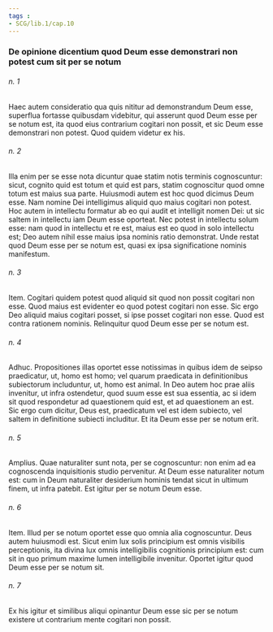```yaml
---
tags : 
- SCG/lib.1/cap.10
---
```


### De opinione dicentium quod Deum esse demonstrari non potest cum sit per se notum

###### n. 1
Haec autem consideratio qua quis nititur ad demonstrandum Deum esse, superflua fortasse quibusdam videbitur, qui asserunt quod Deum esse per se notum est, ita quod eius contrarium cogitari non possit, et sic Deum esse demonstrari non potest. Quod quidem videtur ex his.

###### n. 2
Illa enim per se esse nota dicuntur quae statim notis terminis cognoscuntur: sicut, cognito quid est totum et quid est pars, statim cognoscitur quod omne totum est maius sua parte. Huiusmodi autem est hoc quod dicimus Deum esse. Nam nomine Dei intelligimus aliquid quo maius cogitari non potest. Hoc autem in intellectu formatur ab eo qui audit et intelligit nomen Dei: ut sic saltem in intellectu iam Deum esse oporteat. Nec potest in intellectu solum esse: nam quod in intellectu et re est, maius est eo quod in solo intellectu est; Deo autem nihil esse maius ipsa nominis ratio demonstrat. Unde restat quod Deum esse per se notum est, quasi ex ipsa significatione nominis manifestum.

###### n. 3
Item. Cogitari quidem potest quod aliquid sit quod non possit cogitari non esse. Quod maius est evidenter eo quod potest cogitari non esse. Sic ergo Deo aliquid maius cogitari posset, si ipse posset cogitari non esse. Quod est contra rationem nominis. Relinquitur quod Deum esse per se notum est.

###### n. 4
Adhuc. Propositiones illas oportet esse notissimas in quibus idem de seipso praedicatur, ut, homo est homo; vel quarum praedicata in definitionibus subiectorum includuntur, ut, homo est animal. In Deo autem hoc prae aliis invenitur, ut infra ostendetur, quod suum esse est sua essentia, ac si idem sit quod respondetur ad quaestionem quid est, et ad quaestionem an est. Sic ergo cum dicitur, Deus est, praedicatum vel est idem subiecto, vel saltem in definitione subiecti includitur. Et ita Deum esse per se notum erit.

###### n. 5
Amplius. Quae naturaliter sunt nota, per se cognoscuntur: non enim ad ea cognoscenda inquisitionis studio pervenitur. At Deum esse naturaliter notum est: cum in Deum naturaliter desiderium hominis tendat sicut in ultimum finem, ut infra patebit. Est igitur per se notum Deum esse.

###### n. 6
Item. Illud per se notum oportet esse quo omnia alia cognoscuntur. Deus autem huiusmodi est. Sicut enim lux solis principium est omnis visibilis perceptionis, ita divina lux omnis intelligibilis cognitionis principium est: cum sit in quo primum maxime lumen intelligibile invenitur. Oportet igitur quod Deum esse per se notum sit.

###### n. 7
Ex his igitur et similibus aliqui opinantur Deum esse sic per se notum existere ut contrarium mente cogitari non possit.

